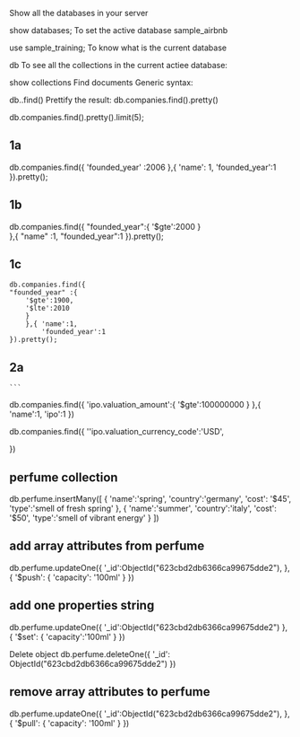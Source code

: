 Show all the databases in your server

show databases;
To set the active database sample_airbnb

use sample_training;
To know what is the current database

db
To see all the collections in the current actiee database:

show collections
Find documents
Generic syntax:



db.<name of collection>.find()
Prettify the result:
db.companies.find().pretty()






db.companies.find().pretty().limit(5);

## 1a
db.companies.find({
    'founded_year' :2006
    },{
        'name': 1,
        'founded_year':1
    }).pretty();


## 1b

db.companies.find({
    "founded_year":{
        '$gte':2000
        }      
},{ "name" :1,
    "founded_year":1
}).pretty();

## 1c
    db.companies.find({
    "founded_year" :{
        '$gte':1900,
        '$lte':2010
        }
        },{ 'name':1,
            'founded_year':1
    }).pretty();




## 2a
    ```
db.companies.find({
    'ipo.valuation_amount':{
        '$gte':100000000
    }
},{
    'name':1,
    'ipo':1
})


db.companies.find({
    ''ipo.valuation_currency_code':'USD',
    

})


## perfume collection

db.perfume.insertMany([
    {
        'name':'spring',
        'country':'germany',
        'cost': '$45',
        'type':'smell of fresh spring'
    },
    {
        'name':'summer',
        'country':'italy',
        'cost': '$50',
        'type':'smell of vibrant energy'
    }
])

## add array attributes from  perfume 
db.perfume.updateOne({
    '_id':ObjectId("623cbd2db6366ca99675dde2"),
}, {
    '$push': {
        'capacity': '100ml'
    }
})

## add one properties string
db.perfume.updateOne({
        '_id':ObjectId("623cbd2db6366ca99675dde2")
}, {
    '$set': {
        'capacity':'100ml'
    }
})

Delete object 
db.perfume.deleteOne({
    '_id': ObjectId("623cbd2db6366ca99675dde2")
})



## remove array attributes to  perfume 
db.perfume.updateOne({
    '_id':ObjectId("623cbd2db6366ca99675dde2"),
}, {
    '$pull': {
        'capacity': '100ml'
    }
})